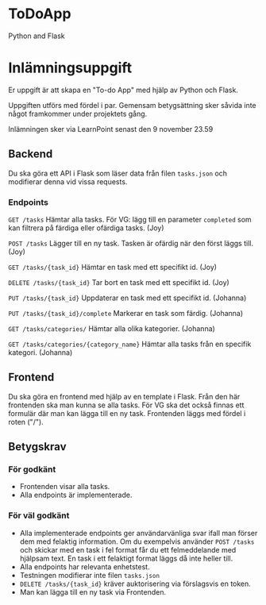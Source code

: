 # ToDoApp
Python and Flask
# Inlämningsuppgift
Er uppgift är att skapa en "To-do App" med hjälp av Python och Flask.

Uppgiften utförs med fördel i par. Gemensam betygsättning sker såvida inte något framkommer under projektets gång.

Inlämningen sker via LearnPoint senast den 9 november 23.59

## Backend
Du ska göra ett API i Flask som läser data från filen `tasks.json` och modifierar denna vid vissa requests.

### Endpoints

`GET /tasks` Hämtar alla tasks. För VG: lägg till en parameter `completed` som kan filtrera på färdiga eller ofärdiga tasks. (Joy)

`POST /tasks` Lägger till en ny task. Tasken är ofärdig när den först läggs till. (Joy)

`GET /tasks/{task_id}` Hämtar en task med ett specifikt id. (Joy)

`DELETE /tasks/{task_id}` Tar bort en task med ett specifikt id. (Joy)

`PUT /tasks/{task_id}` Uppdaterar en task med ett specifikt id. (Johanna)

`PUT /tasks/{task_id}/complete` Markerar en task som färdig. (Johanna)

`GET /tasks/categories/` Hämtar alla olika kategorier. (Johanna)

`GET /tasks/categories/{category_name}` Hämtar alla tasks från en specifik kategori. (Johanna)

## Frontend
Du ska göra en frontend med hjälp av en template i Flask. Från den här frontenden ska man kunna se alla tasks. För VG ska det också finnas ett formulär där man kan lägga till en ny task. Frontenden läggs med fördel i roten ("/").

## Betygskrav

### För godkänt
- Frontenden visar alla tasks.
- Alla endpoints är implementerade.


### För väl godkänt
- Alla implementerade endpoints ger användarvänliga svar ifall man förser dem med felaktig information. Om du exempelvis använder `POST /tasks` och skickar med en task i fel format får du ett felmeddelande med hjälpsam text. En task i ett felaktigt format läggs då inte heller till.
- Alla endpoints har relevanta enhetstest.
- Testningen modifierar inte filen `tasks.json`
- `DELETE /tasks/{task_id}` kräver auktorisering via förslagsvis en token. 
- Man kan lägga till en ny task via Frontenden.
